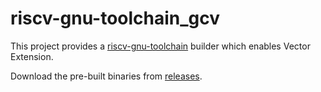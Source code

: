# riscv-gnu-toolchain_gcv

This project provides a [riscv-gnu-toolchain](https://github.com/riscv-collab/riscv-gnu-toolchain) builder which enables Vector Extension.

Download the pre-built binaries from [releases](https://github.com/haipnh/riscv-gnu-toolchain_gcv/releases).
